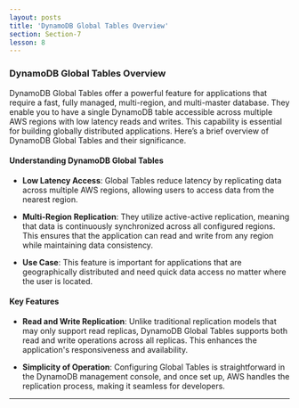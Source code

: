 ```yaml
---
layout: posts
title: 'DynamoDB Global Tables Overview'
section: Section-7
lesson: 8
---
```


### DynamoDB Global Tables Overview

DynamoDB Global Tables offer a powerful feature for applications that require a fast, fully managed, multi-region, and multi-master database. They enable you to have a single DynamoDB table accessible across multiple AWS regions with low latency reads and writes. This capability is essential for building globally distributed applications. Here’s a brief overview of DynamoDB Global Tables and their significance.

<!-- pagebreak -->

#### Understanding DynamoDB Global Tables

- **Low Latency Access**: Global Tables reduce latency by replicating data across multiple AWS regions, allowing users to access data from the nearest region.

- **Multi-Region Replication**: They utilize active-active replication, meaning that data is continuously synchronized across all configured regions. This ensures that the application can read and write from any region while maintaining data consistency.

- **Use Case**: This feature is important for applications that are geographically distributed and need quick data access no matter where the user is located.
<!-- pagebreak -->
#### Key Features

- **Read and Write Replication**: Unlike traditional replication models that may only support read replicas, DynamoDB Global Tables supports both read and write operations across all replicas. This enhances the application's responsiveness and availability.

- **Simplicity of Operation**: Configuring Global Tables is straightforward in the DynamoDB management console, and once set up, AWS handles the replication process, making it seamless for developers.

---
